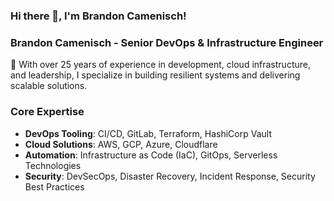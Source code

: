 ### Hi there 👋, I'm Brandon Camenisch!
### Brandon Camenisch - Senior DevOps & Infrastructure Engineer

🚀 With over 25 years of experience in development, cloud infrastructure, and leadership, I specialize in building resilient systems and delivering scalable solutions.
### Core Expertise
- **DevOps Tooling**: CI/CD, GitLab, Terraform, HashiCorp Vault
- **Cloud Solutions**: AWS, GCP, Azure, Cloudflare
- **Automation**: Infrastructure as Code (IaC), GitOps, Serverless Technologies
- **Security**: DevSecOps, Disaster Recovery, Incident Response, Security Best Practices
